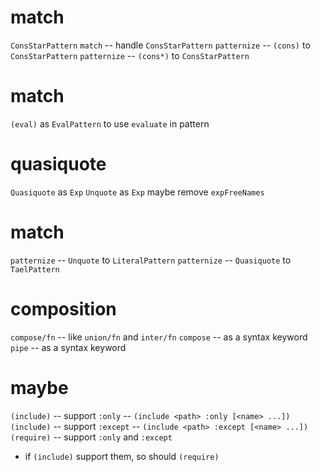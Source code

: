 # match

`ConsStarPattern`
`match` -- handle `ConsStarPattern`
`patternize` -- `(cons)` to `ConsStarPattern`
`patternize` -- `(cons*)` to `ConsStarPattern`

# match

`(eval)` as `EvalPattern` to use `evaluate` in pattern

# quasiquote

`Quasiquote` as `Exp`
`Unquote` as `Exp`
maybe remove `expFreeNames`

# match

`patternize` -- `Unquote` to `LiteralPattern`
`patternize` -- `Quasiquote` to `TaelPattern`

# composition

`compose/fn` -- like `union/fn` and `inter/fn`
`compose` -- as a syntax keyword
`pipe` -- as a syntax keyword

# maybe

`(include)` -- support `:only` -- `(include <path> :only [<name> ...])`
`(include)` -- support `:except` -- `(include <path> :except [<name> ...])`
`(require)` -- support `:only` and `:except`
- if `(include)` support them, so should `(require)`
